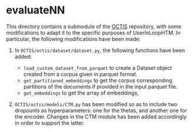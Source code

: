 # evaluateNN

This directory contains a submodule of the [OCTIS](https://github.com/MIND-Lab/OCTIS) repository, with some modifications to adapt it to the specific purposes of UserInLoopHTM. In particular, the following modifications have been made:

1. In ``OCTIS/octis/dataset/dataset.py``, the following functions have been added:

   * ``load_custom_dataset_from_parquet`` to create a Dataset object created from a corpus given in parquet format.
   * ``get_partitioned_embeddings`` to get the corpus corresponding partitions of the documents if provided in the input parquet file.
   * ``get_embeddings`` to get the array of embeddings,
2. ``OCTIS/octis/models/CTM.py`` has been modified so as to include two dropounts as hyperparameters: one for the thetas, and another one for the encoder. Changes in the CTM module has been added accordingly in order to support the latter.
